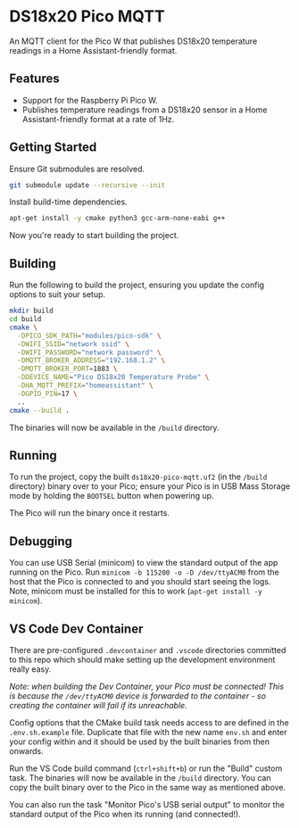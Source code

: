 # DS18x20 Pico MQTT

An MQTT client for the Pico W that publishes DS18x20 temperature
readings in a Home Assistant-friendly format.

## Features

- Support for the Raspberry Pi Pico W.
- Publishes temperature readings from a DS18x20 sensor in a Home
Assistant-friendly format at a rate of 1Hz.

## Getting Started

Ensure Git submodules are resolved.

```bash
git submodule update --recursive --init
```

Install build-time dependencies.

```bash
apt-get install -y cmake python3 gcc-arm-none-eabi g++
```

Now you're ready to start building the project.

## Building

Run the following to build the project, ensuring you update the config options
to suit your setup.

```bash
mkdir build
cd build
cmake \
  -DPICO_SDK_PATH="modules/pico-sdk" \
  -DWIFI_SSID="network ssid" \
  -DWIFI_PASSWORD="network password" \
  -DMQTT_BROKER_ADDRESS="192.168.1.2" \
  -DMQTT_BROKER_PORT=1883 \
  -DDEVICE_NAME="Pico DS18x20 Temperature Probe" \
  -DHA_MQTT_PREFIX="homeassistant" \
  -DGPIO_PIN=17 \
  ..
cmake --build .
```

The binaries will now be available in the `/build` directory.

## Running

To run the project, copy the built `ds18x20-pico-mqtt.uf2` (in the `/build` directory)
binary over to your Pico; ensure your Pico is in USB Mass Storage mode by holding the
`BOOTSEL` button when powering up.

The Pico will run the binary once it restarts.

## Debugging

You can use USB Serial (minicom) to view the standard output of the app
running on the Pico. Run `minicom -b 115200 -o -D /dev/ttyACM0` from the
host that the Pico is connected to and you should start seeing the logs.
Note, minicom must be installed for this to work
(`apt-get install -y minicom`).

## VS Code Dev Container

There are pre-configured `.devcontainer` and `.vscode` directories committed to
this repo which should make setting up the development environment really easy.

_Note: when building the Dev Container, your Pico must be connected! This is because
the `/dev/ttyACM0` device is forwarded to the container - so creating the container
will fail if its unreachable._

Config options that the CMake build task needs access to are defined in the
`.env.sh.example` file. Duplicate that file with the new name `env.sh` and enter
your config within and it should be used by the built binaries from then onwards.

Run the VS Code build command (`ctrl+shift+b`) or run the "Build" custom task.
The binaries will now be available in the `/build` directory. You can copy
the built binary over to the Pico in the same way as mentioned above.

You can also run the task "Monitor Pico's USB serial output" to monitor the
standard output of the Pico when its running (and connected!).
